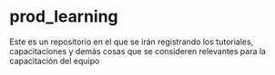 # prod_learning
Este es un repositorio en el que se irán registrando los tutoriales, capacitaciones y demás cosas que se consideren relevantes para la capacitación del equipo
